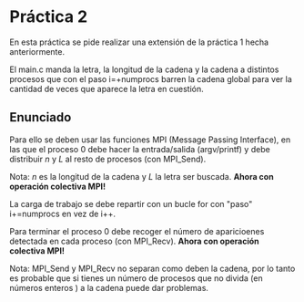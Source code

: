 # Práctica 2 #
En esta práctica se pide realizar una extensión de la práctica 1 hecha anteriormente.

El main.c manda la letra, la longitud de la cadena y la cadena a distintos procesos que con el
paso i=+numprocs barren la cadena global para ver la cantidad de veces que aparece la letra en cuestión.

## Enunciado ##
Para ello se deben usar las funciones MPI (Message Passing Interface), en las que el proceso 0 debe 
hacer la entrada/salida (argv/printf) y debe distribuir *n* y *L* al resto de procesos (con MPI_Send).

Nota: *n* es la longitud de la cadena y *L* la letra ser buscada. **Ahora con operación colectiva MPI!**

La carga de trabajo se debe repartir con un bucle for con "paso" i+=numprocs en vez de i++.

Para terminar el proceso 0 debe recoger el número de aparicioenes detectada en cada proceso (con MPI_Recv). 
**Ahora con operación colectiva MPI!**

Nota: MPI_Send y MPI_Recv no separan como deben la cadena, por lo tanto es probable que si
tienes un número de procesos que no divida (en números enteros ) a la cadena puede dar problemas.
